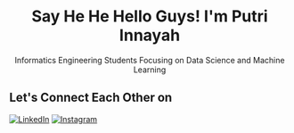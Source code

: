 <div align="center">
  <h1>Say He He Hello Guys! I'm Putri Innayah</h1>
  <p>Informatics Engineering Students Focusing on Data Science and Machine Learning</p>
</div>

## Let's Connect Each Other on
[![LinkedIn](https://img.shields.io/badge/LinkedIn-Connect-blue?style=for-the-badge&logo=linkedin&logoColor=white)](https://www.linkedin.com/in/abib-raifmuaffah-ihwan-3b2388268/)
[![Instagram](https://img.shields.io/badge/Instagram-Follow-red?style=for-the-badge&logo=instagram&logoColor=white)](https://www.instagram.com/abibihwan?igsh=eHRkZjdhcng5aGtq)
